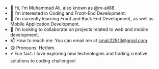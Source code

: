 - 👋 Hi, I’m Muhammad Ali, also known as @m-ali88.
- 👀 I’m interested in Coding and Front-End Development.
- 🌱 I’m currently learning Front and Back End Development, as well as Mobile Application Development.
- 💞️ I’m looking to collaborate on projects related to web and mobile development.
- 📫 How to reach me: You can email me at smali22813@gmal.com.
- 😄 Pronouns: He/him.
- ⚡ Fun fact: I love exploring new technologies and finding creative solutions to coding challenges!
<!---
m-ali88/m-ali88 is a ✨ special ✨ repository because its `README.md` (this file) appears on your GitHub profile.
You can click the Preview link to take a look at your changes.
--->
